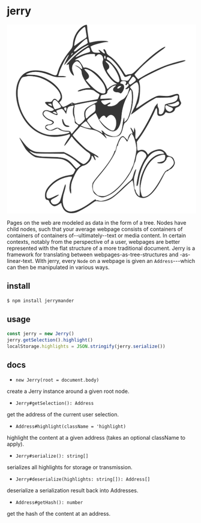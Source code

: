 # jerry

![jerry](jerry.svg)

Pages on the web are modeled as data in the form of a tree. Nodes have child
nodes, such that your average webpage consists of containers of containers of
containers of--ultimately--text or media content. In certain contexts, notably
from the perspective of a user, webpages are better represented with the flat
structure of a more traditional document. Jerry is a framework for translating
between webpages-as-tree-structures and -as-linear-text. With jerry, every
`Node` on a webpage is given an `Address`---which can then be manipulated in
various ways.

## install

```bash
$ npm install jerrymander
```

## usage

```javascript
const jerry = new Jerry()
jerry.getSelection().highlight()
localStorage.highlights = JSON.stringify(jerry.serialize())
```

## docs

- `new Jerry(root = document.body)`

create a Jerry instance around a given root node.

- `Jerry#getSelection(): Address`

get the address of the current user selection.

- `Address#highlight(className = 'highlight)`

highlight the content at a given address (takes an optional className to apply).

- `Jerry#serialize(): string[]`

serializes all highlights for storage or transmission.

- `Jerry#deserialize(highlights: string[]): Address[]`

deserialize a serialization result back into Addresses.

- `Address#getHash(): number`

get the hash of the content at an address.
